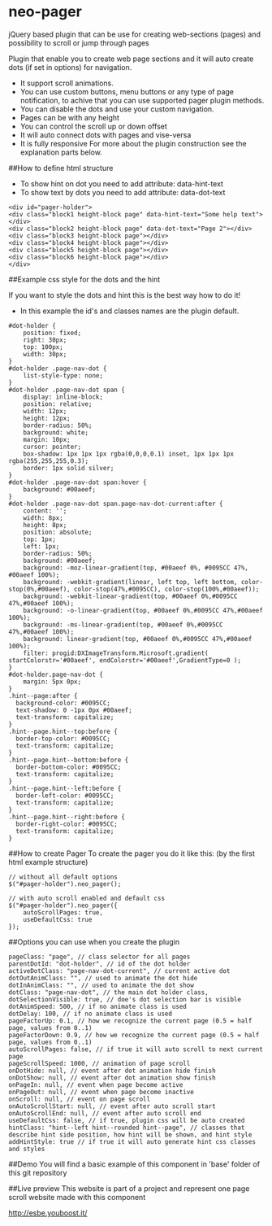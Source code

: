 # neo-pager
jQuery based plugin that can be use for creating web-sections (pages) and possibility to scroll or jump through pages

Plugin that enable you to create web page sections and it will auto create dots (if set in options) for navigation.
- It support scroll animations.
- You can use custom buttons, menu buttons or any type of page notification, to achive that you can
use supported pager plugin methods.
- You can disable the dots and use your custom navigation.
- Pages can be with any height
- You can control the scroll up or down offset
- It will auto connect dots with pages and vise-versa
- It is fully responsive
For more about the plugin construction see the explanation parts below.


##How to define html structure

- To show hint on dot you need to add attribute: data-hint-text
- To show text by dots you need to add attribute: data-dot-text

```
<div id="pager-holder">
<div class="block1 height-block page" data-hint-text="Some help text"></div>
<div class="block2 height-block page" data-dot-text="Page 2"></div>
<div class="block3 height-block page"></div>
<div class="block4 height-block page"></div>
<div class="block5 height-block page"></div>
<div class="block6 height-block page"></div>
</div>
```
	
##Example css style for the dots and the hint

If you want to style the dots and hint this is the best way how to do it!
- In this example the id's and classes names are the plugin default.
	
```
#dot-holder {
	position: fixed;
	right: 30px;
	top: 100px;
	width: 30px;
}
#dot-holder .page-nav-dot {
	list-style-type: none;
}
#dot-holder .page-nav-dot span {
	display: inline-block;
	position: relative;
	width: 12px;
	height: 12px;
	border-radius: 50%;
	background: white;
	margin: 10px;
	cursor: pointer;
	box-shadow: 1px 1px 1px rgba(0,0,0,0.1) inset, 1px 1px 1px rgba(255,255,255,0.3);
	border: 1px solid silver;
}
#dot-holder .page-nav-dot span:hover {
	background: #00aeef;
}
#dot-holder .page-nav-dot span.page-nav-dot-current:after {
	content: '';
	width: 8px;
	height: 8px;
	position: absolute;
	top: 1px;
	left: 1px;
	border-radius: 50%;
	background: #00aeef;
	background: -moz-linear-gradient(top, #00aeef 0%, #0095CC 47%, #00aeef 100%);
	background: -webkit-gradient(linear, left top, left bottom, color-stop(0%,#00aeef), color-stop(47%,#0095CC), color-stop(100%,#00aeef));
	background: -webkit-linear-gradient(top, #00aeef 0%,#0095CC 47%,#00aeef 100%);
	background: -o-linear-gradient(top, #00aeef 0%,#0095CC 47%,#00aeef 100%);
	background: -ms-linear-gradient(top, #00aeef 0%,#0095CC 47%,#00aeef 100%);
	background: linear-gradient(top, #00aeef 0%,#0095CC 47%,#00aeef 100%);
	filter: progid:DXImageTransform.Microsoft.gradient( startColorstr='#00aeef', endColorstr='#00aeef',GradientType=0 );
}
#dot-holder.page-nav-dot {
	margin: 5px 0px;
}
.hint--page:after {
  background-color: #0095CC;
  text-shadow: 0 -1px 0px #00aeef; 
  text-transform: capitalize;
}
.hint--page.hint--top:before {
  border-top-color: #0095CC; 
  text-transform: capitalize;
}
.hint--page.hint--bottom:before {
  border-bottom-color: #0095CC; 
  text-transform: capitalize;
}
.hint--page.hint--left:before {
  border-left-color: #0095CC; 
  text-transform: capitalize;
}
.hint--page.hint--right:before {
  border-right-color: #0095CC; 
  text-transform: capitalize;
}
```

	
##How to create Pager
To create the pager you do it like this: (by the first html example structure)
```
// without all default options
$("#pager-holder").neo_pager();

// with auto scroll enabled and default css
$("#pager-holder").neo_pager({
	autoScrollPages: true,
	useDefaultCss: true
});
```
	
	
##Options you can use when you create the plugin

```
pageClass: "page", // class selector for all pages
parentDotId: "dot-holder", // id of the dot holder
activeDotClass: "page-nav-dot-current", // current active dot
dotOutAnimClass: "", // used to animate the dot hide
dotInAnimClass: "", // used to animate the dot show
dotClass: "page-nav-dot", // the main dot holder class,
dotSelectionVisible: true, // doe's dot selection bar is visible
dotAnimSpeed: 500, // if no animate class is used
dotDelay: 100, // if no animate class is used
pageFactorUp: 0.1, // how we recognize the current page (0.5 = half page, values from 0..1)
pageFactorDown: 0.9, // how we recognize the current page (0.5 = half page, values from 0..1)
autoScrollPages: false, // if true it will auto scroll to next current page
pageScrollSpeed: 1000, // animation of page scroll
onDotHide: null, // event after dot animation hide finish
onDotShow: null, // event after dot animation show finish
onPageIn: null, // event when page become active
onPageOut: null, // event when page become inactive
onScroll: null, // event on page scroll
onAutoScrollStart: null, // event after auto scroll start
onAutoScrollEnd: null, // event after auto scroll end
useDefaultCss: false, // if true, plugin css will be auto created
hintClass: "hint--left hint--rounded hint--page", // classes that describe hint side position, how hint will be shown, and hint style
addHintStyle: true // if true it will auto generate hint css classes and styles
```

##Demo
You will find a basic example of this component in 'base' folder of this git repository

##Live preview
This website is part of a project and represent one page scroll website made with this component

http://esbe.youboost.it/